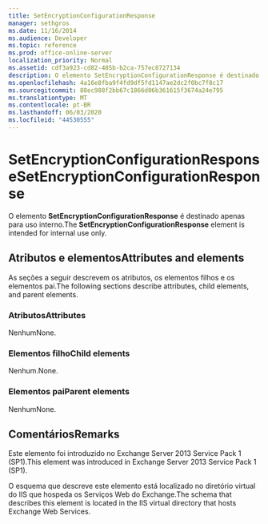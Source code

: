 ```yaml
---
title: SetEncryptionConfigurationResponse
manager: sethgros
ms.date: 11/16/2014
ms.audience: Developer
ms.topic: reference
ms.prod: office-online-server
localization_priority: Normal
ms.assetid: cdf3a923-cd82-485b-b2ca-757ec8727134
description: O elemento SetEncryptionConfigurationResponse é destinado apenas para uso interno.
ms.openlocfilehash: 4a16e8fba9f4fd9df5fd1147ae2dc2f0bc7f8c17
ms.sourcegitcommit: 88ec988f2bb67c1866d06b361615f3674a24e795
ms.translationtype: MT
ms.contentlocale: pt-BR
ms.lasthandoff: 06/03/2020
ms.locfileid: "44530555"
---
```

# <a name="setencryptionconfigurationresponse"></a><span data-ttu-id="dfcbe-103">SetEncryptionConfigurationResponse</span><span class="sxs-lookup"><span data-stu-id="dfcbe-103">SetEncryptionConfigurationResponse</span></span>

<span data-ttu-id="dfcbe-104">O elemento **SetEncryptionConfigurationResponse** é destinado apenas para uso interno.</span><span class="sxs-lookup"><span data-stu-id="dfcbe-104">The **SetEncryptionConfigurationResponse** element is intended for internal use only.</span></span> 

## <a name="attributes-and-elements"></a><span data-ttu-id="dfcbe-105">Atributos e elementos</span><span class="sxs-lookup"><span data-stu-id="dfcbe-105">Attributes and elements</span></span>

<span data-ttu-id="dfcbe-106">As seções a seguir descrevem os atributos, os elementos filhos e os elementos pai.</span><span class="sxs-lookup"><span data-stu-id="dfcbe-106">The following sections describe attributes, child elements, and parent elements.</span></span>
  
### <a name="attributes"></a><span data-ttu-id="dfcbe-107">Atributos</span><span class="sxs-lookup"><span data-stu-id="dfcbe-107">Attributes</span></span>

<span data-ttu-id="dfcbe-108">Nenhum</span><span class="sxs-lookup"><span data-stu-id="dfcbe-108">None.</span></span>
  
### <a name="child-elements"></a><span data-ttu-id="dfcbe-109">Elementos filho</span><span class="sxs-lookup"><span data-stu-id="dfcbe-109">Child elements</span></span>

<span data-ttu-id="dfcbe-110">Nenhum.</span><span class="sxs-lookup"><span data-stu-id="dfcbe-110">None.</span></span>
  
### <a name="parent-elements"></a><span data-ttu-id="dfcbe-111">Elementos pai</span><span class="sxs-lookup"><span data-stu-id="dfcbe-111">Parent elements</span></span>

<span data-ttu-id="dfcbe-112">Nenhum</span><span class="sxs-lookup"><span data-stu-id="dfcbe-112">None.</span></span>
  
## <a name="remarks"></a><span data-ttu-id="dfcbe-113">Comentários</span><span class="sxs-lookup"><span data-stu-id="dfcbe-113">Remarks</span></span>

<span data-ttu-id="dfcbe-114">Este elemento foi introduzido no Exchange Server 2013 Service Pack 1 (SP1).</span><span class="sxs-lookup"><span data-stu-id="dfcbe-114">This element was introduced in Exchange Server 2013 Service Pack 1 (SP1).</span></span>
  
<span data-ttu-id="dfcbe-115">O esquema que descreve este elemento está localizado no diretório virtual do IIS que hospeda os Serviços Web do Exchange.</span><span class="sxs-lookup"><span data-stu-id="dfcbe-115">The schema that describes this element is located in the IIS virtual directory that hosts Exchange Web Services.</span></span>
  

